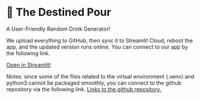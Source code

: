 # 🎲 The Destined Pour

A User-Friendly Random Drink Generator!

We upload everything to GitHub, then sync it to Streamlit Cloud, reboot the app, and the updated version runs online. You can connect to our app by the following link.

[Open in Streamlit! ](https://the-destined-pour.streamlit.app)


Notes: since some of the files related to the virtual environment (.venv) and python3 cannot be packaged smoothly, you can connect to the github repository via the following link. [Links to the github repository. ](https://github.com/yz2153/The_Destined_Pour)